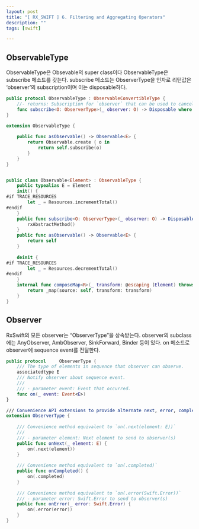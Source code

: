 ```yaml
---
layout: post
title: "[ RX_SWIFT ] 6. Filtering and Aggregating Operators"
description: ""
tags: [swift]

---
```


## ObservableType 

ObservableType은 Obsevable의 super class이다 
ObservableType은 subscribe 메소드를 갖는다. 
subscribe 메소드는 ObserverType을 인자로 리턴값은 ‘observer’의 subscription이며 이는 disposable하다. 


```swift
public protocol ObservableType : ObservableConvertibleType {
    //- returns: Subscription for `observer` that can be used to cancel production of sequence elements and free resources.
    func subscribe<O: ObserverType>(_ observer: O) -> Disposable where O.E == E
}

extension ObservableType {
   
    public func asObservable() -> Observable<E> {
        return Observable.create { o in
            return self.subscribe(o)
        }
    }
}


public class Observable<Element> : ObservableType {
    public typealias E = Element
    init() {
#if TRACE_RESOURCES
        let _ = Resources.incrementTotal()
#endif
    }
    public func subscribe<O: ObserverType>(_ observer: O) -> Disposable where O.E == E {
        rxAbstractMethod()
    }
    public func asObservable() -> Observable<E> {
        return self
    }
    
    deinit {
#if TRACE_RESOURCES
        let _ = Resources.decrementTotal()
#endif
    }
    internal func composeMap<R>(_ transform: @escaping (Element) throws -> R) -> Observable<R> {
        return _map(source: self, transform: transform)
    }
}
```

## Observer

RxSwift의 모든 observer는 “ObserverType”을 상속받는다. 
observer의 subclass에는 AnyObserver, AmbObserver, SinkForward, Binder 등이 있다. 
on 메소드로 observer에 sequence event를 전달한다. 


```swift
public protocol     ObserverType {
    /// The type of elements in sequence that observer can observe.
    associatedtype E
    /// Notify observer about sequence event.
    ///
    /// - parameter event: Event that occurred.
    func on(_ event: Event<E>)
}

/// Convenience API extensions to provide alternate next, error, completed events
extension ObserverType {
    
    /// Convenience method equivalent to `on(.next(element: E))`
    ///
    /// - parameter element: Next element to send to observer(s)
    public func onNext(_ element: E) {
        on(.next(element))
    }
    
    /// Convenience method equivalent to `on(.completed)`
    public func onCompleted() {
        on(.completed)
    }
    
    /// Convenience method equivalent to `on(.error(Swift.Error))`
    /// - parameter error: Swift.Error to send to observer(s)
    public func onError(_ error: Swift.Error) {
        on(.error(error))
    }
}
```
